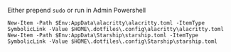 Either prepend `sudo` or run in Admin Powershell
```
New-Item -Path $Env:AppData\alacritty\alacritty.toml -ItemType SymbolicLink -Value $HOME\.dotfiles\.config\alacritty\alacritty.toml
New-Item -Path $Env:AppData\Starship\starship.toml -ItemType SymbolicLink -Value $HOME\.dotfiles\.config\Starship\starship.toml
```
